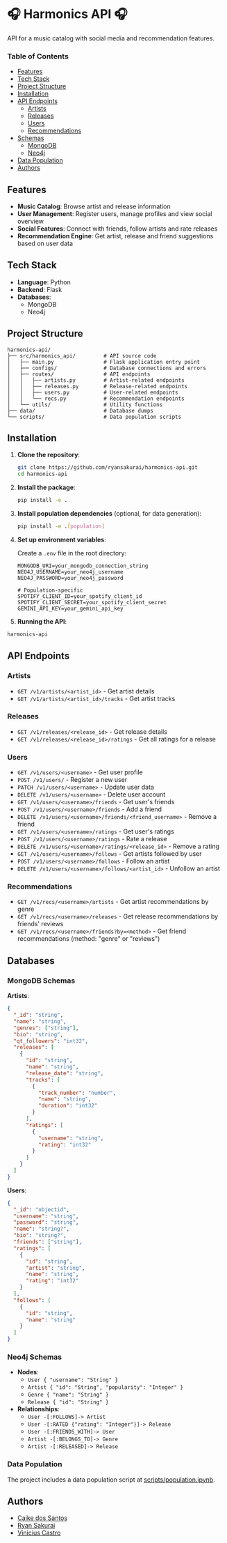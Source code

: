 # 🎧 Harmonics API 🎧

API for a music catalog with social media and recommendation features.

### Table of Contents

- [Features](#features)
- [Tech Stack](#tech-stack)
- [Project Structure](#project-structure)
- [Installation](#installation)
- [API Endpoints](#api-endpoints)
    - [Artists](#artists)
    - [Releases](#releases)
    - [Users](#users)
    - [Recommendations](#recommendations)
- [Schemas](#schemas)
    - [MongoDB](#mongodb)
    - [Neo4j](#neo4j)
- [Data Population](#data-population)
- [Authors](#authors)

## Features

- **Music Catalog**: Browse artist and release information
- **User Management**: Register users, manage profiles and view social overview
- **Social Features**: Connect with friends, follow artists and rate releases
- **Recommendation Engine**: Get artist, release and friend suggestions based on user data

## Tech Stack

- **Language**: Python
- **Backend**: Flask
- **Databases**: 
    - MongoDB
    - Neo4j

## Project Structure

```
harmonics-api/
├── src/harmonics_api/         # API source code
│   ├── main.py                # Flask application entry point
│   ├── configs/               # Database connections and errors
│   ├── routes/                # API endpoints
│   │   ├── artists.py         # Artist-related endpoints
│   │   ├── releases.py        # Release-related endpoints
│   │   ├── users.py           # User-related endpoints
│   │   └── recs.py            # Recommendation endpoints
│   └── utils/                 # Utility functions
├── data/                      # Database dumps
└── scripts/                   # Data population scripts
```

## Installation

1. **Clone the repository**:
   ```bash
   git clone https://github.com/ryansakurai/harmonics-api.git
   cd harmonics-api
   ```

2. **Install the package**:
   ```bash
   pip install -e .
   ```

3. **Install population dependencies** (optional, for data generation):

   ```bash
   pip install -e .[population]
   ```

4. **Set up environment variables**:

   Create a `.env` file in the root directory:

   ```env
   MONGODB_URI=your_mongodb_connection_string
   NEO4J_USERNAME=your_neo4j_username
   NEO4J_PASSWORD=your_neo4j_password

   # Population-specific
   SPOTIFY_CLIENT_ID=your_spotify_client_id
   SPOTIFY_CLIENT_SECRET=your_spotify_client_secret
   GEMINI_API_KEY=your_gemini_api_key
   ```

5. **Running the API**:

```bash
harmonics-api
```

## API Endpoints

### Artists

- `GET /v1/artists/<artist_id>` - Get artist details
- `GET /v1/artists/<artist_id>/tracks` - Get artist tracks

### Releases

- `GET /v1/releases/<release_id>` - Get release details
- `GET /v1/releases/<release_id>/ratings` - Get all ratings for a release

### Users

- `GET /v1/users/<username>` - Get user profile
- `POST /v1/users/` - Register a new user
- `PATCH /v1/users/<username>` - Update user data
- `DELETE /v1/users/<username>` - Delete user account
- `GET /v1/users/<username>/friends` - Get user's friends
- `POST /v1/users/<username>/friends` - Add a friend
- `DELETE /v1/users/<username>/friends/<friend_username>` - Remove a friend
- `GET /v1/users/<username>/ratings` - Get user's ratings
- `POST /v1/users/<username>/ratings` - Rate a release
- `DELETE /v1/users/<username>/ratings/<release_id>` - Remove a rating
- `GET /v1/users/<username>/follows` - Get artists followed by user
- `POST /v1/users/<username>/follows` - Follow an artist
- `DELETE /v1/users/<username>/follows/<artist_id>` - Unfollow an artist

### Recommendations

- `GET /v1/recs/<username>/artists` - Get artist recommendations by genre
- `GET /v1/recs/<username>/releases` - Get release recommendations by friends' reviews
- `GET /v1/recs/<username>/friends?by=<method>` - Get friend recommendations (method: "genre" or "reviews")

## Databases

### MongoDB Schemas

**Artists**:

```json
{
  "_id": "string",
  "name": "string",
  "genres": ["string"],
  "bio": "string",
  "qt_followers": "int32",
  "releases": [
    {
      "id": "string",
      "name": "string",
      "release_date": "string",
      "tracks": [
        {
          "track_number": "number",
          "name": "string",
          "duration": "int32"
        }
      ],
      "ratings": [
        {
          "username": "string",
          "rating": "int32"
        }
      ]
    }
  ]
}
```

**Users**:

```json
{
  "_id": "objectid",
  "username": "string",
  "password": "string",
  "name": "string?",
  "bio": "string?",
  "friends": ["string"],
  "ratings": [
    {
      "id": "string",
      "artist": "string",
      "name": "string",
      "rating": "int32"
    }
  ],
  "follows": [
    {
      "id": "string",
      "name": "string"
    }
  ]
}
```

### Neo4j Schemas

- **Nodes**:
    - `User { "username": "String" }`
    - `Artist { "id": "String", "popularity": "Integer" }`
    - `Genre { "name": "String" }`
    - `Release { "id": "String" }`
- **Relationships**: 
    - `User -[:FOLLOWS]-> Artist`
    - `User -[:RATED {"rating": "Integer"}]-> Release`
    - `User -[:FRIENDS_WITH]-> User`
    - `Artist -[:BELONGS_TO]-> Genre`
    - `Artist -[:RELEASED]-> Release`

### Data Population

The project includes a data population script at [scripts/population.ipynb](scripts/population.ipynb).

## Authors

- [Caike dos Santos](https://github.com/CaikeSantos)
- [Ryan Sakurai](https://github.com/ryansakurai)
- [Vinicius Castro](https://github.com/vinciuscastro)
